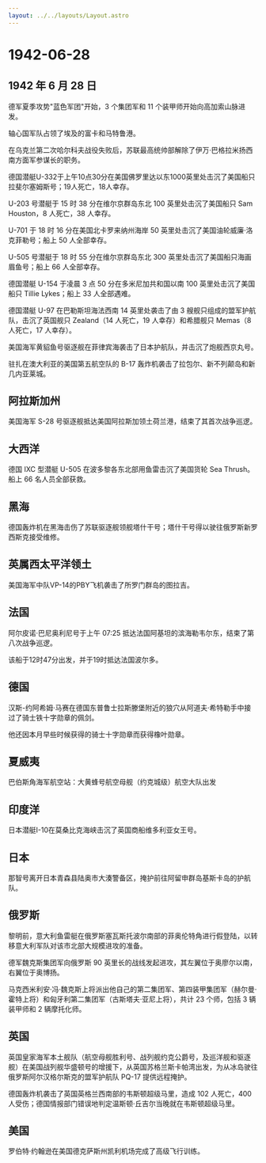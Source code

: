 ```yaml
---
layout: ../../layouts/Layout.astro
---
```


# 1942-06-28

## 1942 年 6 月 28 日

德军夏季攻势"蓝色军团"开始，3 个集团军和 11
个装甲师开始向高加索山脉进发。

轴心国军队占领了埃及的富卡和马特鲁港。

在乌克兰第二次哈尔科夫战役失败后，苏联最高统帅部解除了伊万·巴格拉米扬西南方面军参谋长的职务。

德国潜艇U-332于上午10点30分在美国佛罗里达以东1000英里处击沉了美国船只拉斐尔塞姆斯号；19人死亡，18人幸存。

U-203 号潜艇于 15 时 38 分在维尔京群岛东北 100 英里处击沉了美国船只 Sam
Houston，8 人死亡，38 人幸存。

U-701 于 18 时 16 分在美国北卡罗来纳州海岸 50
英里处击沉了美国油轮威廉·洛克菲勒号；船上 50 人全部幸存。

U-505 号潜艇于 18 时 55 分在维尔京群岛东北 300
英里处击沉了美国船只海画眉鱼号；船上 66 人全部幸存。

德国潜艇 U-154 于凌晨 3 点 50 分在多米尼加共和国以南 100
英里处击沉了美国船只 Tillie Lykes；船上 33 人全部遇难。

德国潜艇 U-97 在巴勒斯坦海法西南 14 英里处袭击了由 3
艘舰只组成的盟军护航队，击沉了英国舰只 Zealand（14 人死亡，19
人幸存）和希腊舰只 Memas（8 人死亡，17 人幸存）。

美国海军黄貂鱼号驱逐舰在菲律宾海袭击了日本护航队，并击沉了炮舰西京丸号。

驻扎在澳大利亚的美国第五航空队的 B-17
轰炸机袭击了拉包尔、新不列颠岛和新几内亚莱城。

## 阿拉斯加州

美国海军 S-28 号驱逐舰抵达美国阿拉斯加领土荷兰港，结束了其首次战争巡逻。

## 大西洋

德国 IXC 型潜艇 U-505 在波多黎各东北部用鱼雷击沉了美国货轮 Sea
Thrush。船上 66 名人员全部获救。

## 黑海

德国轰炸机在黑海击伤了苏联驱逐舰领舰塔什干号；塔什干号得以驶往俄罗斯新罗西斯克接受维修。

## 英属西太平洋领土

美国海军中队VP-14的PBY飞机袭击了所罗门群岛的图拉吉。

## 法国

阿尔皮诺·巴尼奥利尼号于上午 07:25
抵达法国阿基坦的滨海勒韦尔东，结束了第八次战争巡逻。

该船于12时47分出发，并于19时抵达法国波尔多。

## 德国

汉斯-约阿希姆·马赛在德国东普鲁士拉斯滕堡附近的狼穴从阿道夫·希特勒手中接过了骑士铁十字勋章的佩剑。

他还因本月早些时候获得的骑士十字勋章而获得橡叶勋章。

## 夏威夷

巴伯斯角海军航空站：大黄蜂号航空母舰（约克城级）航空大队出发

## 印度洋

日本潜艇I-10在莫桑比克海峡击沉了英国商船维多利亚女王号。

## 日本

那智号离开日本青森县陆奥市大湊警备区，掩护前往阿留申群岛基斯卡岛的护航队。

## 俄罗斯

黎明前，意大利鱼雷艇在俄罗斯塞瓦斯托波尔南部的菲奥伦特角进行假登陆，以转移意大利军队对该市北部大规模进攻的准备。

德军魏克斯集团军向俄罗斯 90
英里长的战线发起进攻，其左翼位于奥廖尔以南，右翼位于奥博扬。

马克西米利安·冯·魏克斯上将派出他自己的第二集团军、第四装甲集团军（赫尔曼·霍特上将）和匈牙利第二集团军（古斯塔夫·亚尼上将），共计
23 个师，包括 3 辆装甲师和 2 辆摩托化师。

## 英国

英国皇家海军本土舰队（航空母舰胜利号、战列舰约克公爵号，及巡洋舰和驱逐舰）在美国战列舰华盛顿号的增援下，从英国苏格兰斯卡帕湾出发，为从冰岛驶往俄罗斯阿尔汉格尔斯克的盟军护航队
PQ-17 提供远程掩护。

德国轰炸机袭击了英国英格兰西南部的韦斯顿超级马里，造成 102 人死亡，400
人受伤；德国情报部门错误地判定温斯顿·丘吉尔当晚就在韦斯顿超级马里。

## 美国

罗伯特·约翰逊在美国德克萨斯州凯利机场完成了高级飞行训练。